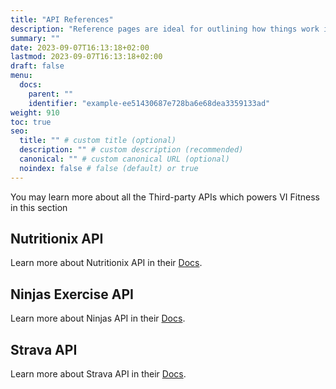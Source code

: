 ```yaml
---
title: "API References"
description: "Reference pages are ideal for outlining how things work in terse and clear terms."
summary: ""
date: 2023-09-07T16:13:18+02:00
lastmod: 2023-09-07T16:13:18+02:00
draft: false
menu:
  docs:
    parent: ""
    identifier: "example-ee51430687e728ba6e68dea3359133ad"
weight: 910
toc: true
seo:
  title: "" # custom title (optional)
  description: "" # custom description (recommended)
  canonical: "" # custom canonical URL (optional)
  noindex: false # false (default) or true
---
```


You may learn more about all the Third-party APIs which powers VI Fitness in this section

## Nutritionix API

Learn more about Nutritionix API in their [Docs](https://developer.nutritionix.com/docs/v2).

## Ninjas Exercise API

Learn more about Ninjas API in their [Docs](https://api-ninjas.com/api/exercises).

## Strava API

Learn more about Strava API in their [Docs](https://developers.strava.com/docs/reference/).
